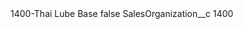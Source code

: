 <?xml version="1.0" encoding="UTF-8"?>
<CustomMetadata xmlns="http://soap.sforce.com/2006/04/metadata" xmlns:xsi="http://www.w3.org/2001/XMLSchema-instance" xmlns:xsd="http://www.w3.org/2001/XMLSchema">
    <label>1400-Thai Lube Base</label>
    <protected>false</protected>
    <values>
        <field>SalesOrganization__c</field>
        <value xsi:type="xsd:string">1400</value>
    </values>
</CustomMetadata>

